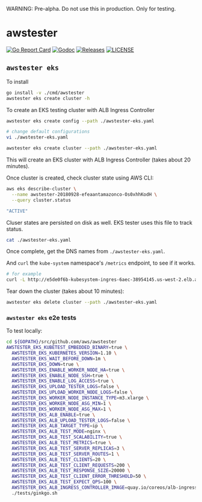 


WARNING: Pre-alpha. Do not use this in production. Only for testing.



# awstester

[![Go Report Card](https://goreportcard.com/badge/github.com/aws/awstester)](https://goreportcard.com/report/github.com/aws/awstester)
[![Godoc](http://img.shields.io/badge/go-documentation-blue.svg?style=flat-square)](https://godoc.org/github.com/aws/awstester)
[![Releases](https://img.shields.io/github/release/aws/awstester/all.svg?style=flat-square)](https://github.com/aws/awstester/releases)
[![LICENSE](https://img.shields.io/github/license/aws/awstester.svg?style=flat-square)](https://github.com/aws/awstester/blob/master/LICENSE)

## `awstester eks`

To install

```bash
go install -v ./cmd/awstester
awstester eks create cluster -h
```

To create an EKS testing cluster with ALB Ingress Controller

```bash
awstester eks create config --path ./awstester-eks.yaml

# change default configurations
vi ./awstester-eks.yaml
```

```bash
awstester eks create cluster --path ./awstester-eks.yaml
```

This will create an EKS cluster with ALB Ingress Controller (takes about 20 minutes).

Once cluster is created, check cluster state using AWS CLI:

```bash
aws eks describe-cluster \
  --name awstester-20180928-efeaantamazonco-Os0xhhKodH \
  --query cluster.status

"ACTIVE"
```

Cluser states are persisted on disk as well. EKS tester uses this file to track status.

```bash
cat ./awstester-eks.yaml
```

Once complete, get the DNS names from `./awstester-eks.yaml`.

And `curl` the `kube-system` namespace's `/metrics` endpoint, to see if it works.

```bash
# for example
curl -L http://e5de0f6b-kubesystem-ingres-6aec-38954145.us-west-2.elb.amazonaws.com/metrics
```

Tear down the cluster (takes about 10 minutes):

```bash
awstester eks delete cluster --path ./awstester-eks.yaml
```

### `awstester eks` e2e tests

To test locally:

```bash
cd ${GOPATH}/src/github.com/aws/awstester
AWSTESTER_EKS_KUBETEST_EMBEDDED_BINARY=true \
  AWSTESTER_EKS_KUBERNETES_VERSION=1.10 \
  AWSTESTER_EKS_WAIT_BEFORE_DOWN=1m \
  AWSTESTER_EKS_DOWN=true \
  AWSTESTER_EKS_ENABLE_WORKER_NODE_HA=true \
  AWSTESTER_EKS_ENABLE_NODE_SSH=true \
  AWSTESTER_EKS_ENABLE_LOG_ACCESS=true \
  AWSTESTER_EKS_UPLOAD_TESTER_LOGS=false \
  AWSTESTER_EKS_UPLOAD_WORKER_NODE_LOGS=false \
  AWSTESTER_EKS_WORKER_NODE_INSTANCE_TYPE=m3.xlarge \
  AWSTESTER_EKS_WORKER_NODE_ASG_MIN=1 \
  AWSTESTER_EKS_WORKER_NODE_ASG_MAX=1 \
  AWSTESTER_EKS_ALB_ENABLE=true \
  AWSTESTER_EKS_ALB_UPLOAD_TESTER_LOGS=false \
  AWSTESTER_EKS_ALB_TARGET_TYPE=ip \
  AWSTESTER_EKS_ALB_TEST_MODE=nginx \
  AWSTESTER_EKS_ALB_TEST_SCALABILITY=true \
  AWSTESTER_EKS_ALB_TEST_METRICS=true \
  AWSTESTER_EKS_ALB_TEST_SERVER_REPLICAS=3 \
  AWSTESTER_EKS_ALB_TEST_SERVER_ROUTES=1 \
  AWSTESTER_EKS_ALB_TEST_CLIENTS=20 \
  AWSTESTER_EKS_ALB_TEST_CLIENT_REQUESTS=200 \
  AWSTESTER_EKS_ALB_TEST_RESPONSE_SIZE=20000 \
  AWSTESTER_EKS_ALB_TEST_CLIENT_ERROR_THRESHOLD=50 \
  AWSTESTER_EKS_ALB_TEST_EXPECT_QPS=100 \
  AWSTESTER_EKS_ALB_INGRESS_CONTROLLER_IMAGE=quay.io/coreos/alb-ingress-controller:1.0-beta.7 \
  ./tests/ginkgo.sh
```
